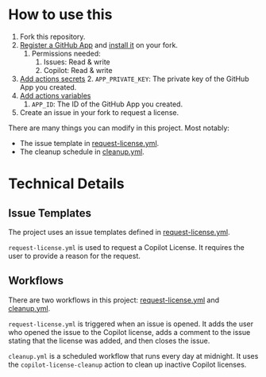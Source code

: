 # How to use this

1. Fork this repository.
1. [Register a GitHub App](https://docs.github.com/en/enterprise-cloud@latest/apps/creating-github-apps/registering-a-github-app/registering-a-github-app#registering-a-github-app) and [install it](https://docs.github.com/en/enterprise-cloud@latest/apps/using-github-apps/installing-your-own-github-app#installing-your-own-github-app) on your fork.
   1. Permissions needed:
      1. Issues: Read & write
      2. Copilot: Read & write
2. [Add actions secrets](https://docs.github.com/en/actions/security-guides/using-secrets-in-github-actions#creating-secrets-for-a-repository)
   2. `APP_PRIVATE_KEY`: The private key of the GitHub App you created.
3. [Add actions variables](https://docs.github.com/en/actions/learn-github-actions/variables#creating-configuration-variables-for-a-repository)
   1. `APP_ID`: The ID of the GitHub App you created.
4. Create an issue in your fork to request a license.

There are many things you can modify in this project. Most notably:
* The issue template in [request-license.yml](.github/ISSUE_TEMPLATE/request-license.yml).
* The cleanup schedule in [cleanup.yml](.github/workflows/cleanup.yml).

# Technical Details

## Issue Templates

The project uses an issue templates defined in [request-license.yml](../../../../../c:/Users/auste/source/copilot-license/.github/ISSUE_TEMPLATE/request-license.yml).

`request-license.yml` is used to request a Copilot License. It requires the user to provide a reason for the request.

## Workflows

There are two workflows in this project: [request-license.yml](../../../../../c:/Users/auste/source/copilot-license/.github/workflows/request-license.yml) and [cleanup.yml](../../../../../c:/Users/auste/source/copilot-license/.github/workflows/cleanup.yml).

`request-license.yml` is triggered when an issue is opened. It adds the user who opened the issue to the Copilot license, adds a comment to the issue stating that the license was added, and then closes the issue.

`cleanup.yml` is a scheduled workflow that runs every day at midnight. It uses the `copilot-license-cleanup` action to clean up inactive Copilot licenses.
